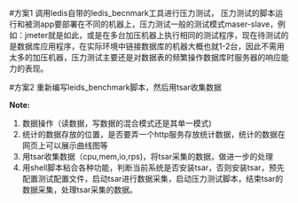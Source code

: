 #方案1
调用ledis自带的ledis_becnmark工具进行压力测试， 压力测试的脚本运行和被测app要部署在不同的机器上，压力测试一般的测试模式maser-slave，例如：jmeter就是如此，或是在多台加压机器上执行相同的测试程序，现在待测试的是数据库应用程序，在实际环境中链接数据库的机器大概也就1-2台，因此不需用太多的加压机器，压力测试主要还是对数据表的频繁操作数据库时服务器的响应能力的表现。

#方案2
重新编写leids_benchmark脚本，然后用tsar收集数据

**Note:**

  1. 数据操作（读数据，写数据的混合模式还是其单一模式)
  2. 统计的数据存放的位置，是否要弄一个http服务存放统计数据，统计的数据在网页上可以展示曲线图等
  3. 用tsar收集数据（cpu,mem,io,rps)，将tsar采集的数据，做进一步的处理
  4. 用shell脚本粘合各种功能，判断当前系统是否安装tsar，否则安装tsar，预先配置测试配置文件，启动tsar进行数据采集，启动压力测试脚本，结束tsar的数据采集，处理tsar采集的数据。
